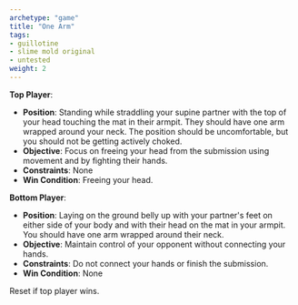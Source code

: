 ```yaml
---
archetype: "game"
title: "One Arm"
tags: 
- guillotine
- slime mold original
- untested
weight: 2
---
```


**Top Player**:
  * **Position**: Standing while straddling your supine partner with the top of your head touching the mat in their armpit. They should have one arm wrapped around your neck. The position should be uncomfortable, but you should not be getting actively choked.
  * **Objective**: Focus on freeing your head from the submission using movement and by fighting their hands.
  * **Constraints**: None
  * **Win Condition**: Freeing your head.

**Bottom Player**:
  * **Position**: Laying on the ground belly up with your partner's feet on either side of your body and with their head on the mat in your armpit. You should have one arm wrapped around their neck. 
  * **Objective**: Maintain control of your opponent without connecting your hands.
  * **Constraints**: Do not connect your hands or finish the submission.
  * **Win Condition**: None

Reset if top player wins.